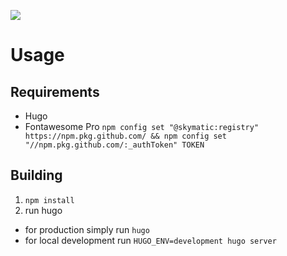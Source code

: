 ![](https://github.com/cryptomator/cryptomator.github.io/workflows/GitHub%20Pages/badge.svg)

# Usage
## Requirements
* Hugo
* Fontawesome Pro `npm config set "@skymatic:registry" https://npm.pkg.github.com/ && npm config set "//npm.pkg.github.com/:_authToken" TOKEN`

## Building
1. `npm install`
1. run hugo
  * for production simply run `hugo`
  * for local development run `HUGO_ENV=development hugo server`

